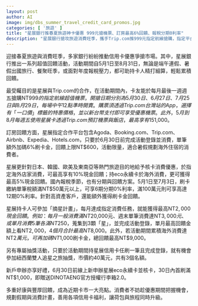 ```yaml
---
layout: post
author: AI
image: img/dbs_summer_travel_credit_card_promos.jpg
categories: [ '旅遊' ]
title: "星展銀行推春夏旅遊神卡優惠 999元搶機票、訂房最高6%回饋、報稅分期0利率"
description: "星展銀行搶攻旅遊消費旺季，攜手Trip.com推999元指定航線搶購，指定平台訂房最高6%回饋、週週訂機票飯店最高15%折扣，海外及核卡消費10%現金回饋，報稅大戶分期0利率；新戶首刷享限量行李箱，加碼抽紐西蘭雙人行，活動期限至8月底，全方位升級消費與旅程體驗。"
---
```

迎接春夏旅遊與消費旺季，多家銀行紛紛推動信用卡優惠爭搶市場。其中，星展銀行推出一系列超值回饋活動，活動期間自5月1日至8月31日，無論是端午連假、暑假出國旅行、餐聚旺季，或面對年度報稅壓力，都可助持卡人精打細算，輕鬆累積回饋。

最受矚目的是星展與Trip.com的合作，在活動期間內，卡友能於每月最後一週週五搶購NT$999的指定航線超值機票，開搶日期分別為5月30日、6月27日、7月25日與8月29日，每場中午12點準時開賣。購票須透過Trip.com台灣站的App，選擇有「一口價」標籤的特惠價格，並以新台幣支付即可享受優惠機票。此外，5月到8月每週五使用星展卡透過Trip.com預訂機票與飯店，最高享有15%折扣，單筆最高可折抵NT$1,000。

訂房回饋方面，星展指定合作平台包含Agoda、Booking.com、Trip.com、Airbnb、Expedia、Hotels.com，只要於6月30日前完成活動登錄並消費，單筆額外加碼6%刷卡金，回饋上限NT$600，活動限量，適合暑假規劃海外住宿的消費者。

星展更針對日本、韓國、歐美及東南亞等熱門旅遊目的地給予核卡消費優惠，於指定海外店家消費，可最高享有10%現金回饋；持eco永續卡於海外消費，更可獲得最高5%現金回饋。國內報稅季節，也有分期與回饋方案。5月1日至7月3日，刷卡繳納單筆稅額滿NT$50萬元以上，可享6期分期0%利率，滿100萬元則可享高達12期0%利率。針對高資產客戶，還能額外獲得刷卡金回饋。

星展持卡人可參加「摘星計畫」，每月達成指定消費任務，就能獲得最高NT$2,000現金回饋。例如：每月一般消費滿NT$20,000元、週末單筆消費達NT$3,000元、或單月消費5筆各滿NT$250，蒐集到3顆「星」，並完成活動登錄，單月最高回饋金額上看NT$2,000，4個月合計最高NT$8,000。此外，若活動期間累積海外消費達NT$2萬元，可再加碼NT$1,000刷卡金，總回饋最高NT$9,000。

另有專屬抽獎活動，只要於活動期間持星展信用卡任刷一筆且完成登錄，就有機會參加紐西蘭雙人追星之旅抽獎，市價約40萬元，共有3個名額。

新戶申辦亦享好禮，6月30日前線上新申辦星展eco永續卡並核卡，30日內首刷滿NT$1,000，即贈送DINOTAENG官方授權行李箱2.0。

多重好康與豐厚回饋，成為近期卡市一大亮點。消費者不妨趁優惠期間把握機會，規劃假期與消費計畫，善用各項信用卡福利，讓荷包與旅程同時升級。
